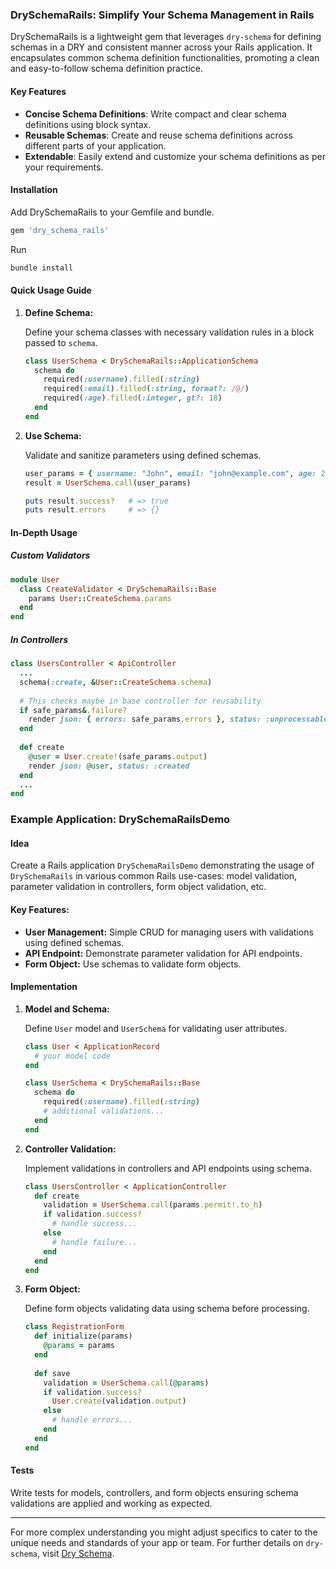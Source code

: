 ### DrySchemaRails: Simplify Your Schema Management in Rails

DrySchemaRails is a lightweight gem that leverages `dry-schema` for defining schemas in a DRY and consistent manner across your Rails application. It encapsulates common schema definition functionalities, promoting a clean and easy-to-follow schema definition practice.

#### Key Features
- **Concise Schema Definitions**: Write compact and clear schema definitions using block syntax.
- **Reusable Schemas**: Create and reuse schema definitions across different parts of your application.
- **Extendable**: Easily extend and customize your schema definitions as per your requirements.

#### Installation

Add DrySchemaRails to your Gemfile and bundle.

```ruby
gem 'dry_schema_rails'
```

Run
```bash
bundle install
```

#### Quick Usage Guide

1. **Define Schema:**

   Define your schema classes with necessary validation rules in a block passed to `schema`.

   ```ruby
   class UserSchema < DrySchemaRails::ApplicationSchema
     schema do
       required(:username).filled(:string)
       required(:email).filled(:string, format?: /@/)
       required(:age).filled(:integer, gt?: 18)
     end
   end
   ```

2. **Use Schema:**

   Validate and sanitize parameters using defined schemas.

   ```ruby
   user_params = { username: "John", email: "john@example.com", age: 25 }
   result = UserSchema.call(user_params)
   
   puts result.success?   # => true
   puts result.errors     # => {}
   ```

#### In-Depth Usage

##### Custom Validators
```ruby
module User
  class CreateValidator < DrySchemaRails::Base
    params User::CreateSchema.params
  end
end
```

##### In Controllers
```ruby
class UsersController < ApiController
  ...
  schema(:create, &User::CreateSchema.schema) 
  
  # This checks maybe in base controller for reusability
  if safe_params&.failure?
    render json: { errors: safe_params.errors }, status: :unprocessable_entity
  end
  
  def create
    @user = User.create!(safe_params.output)
    render json: @user, status: :created
  end
  ...
end
```

### Example Application: DrySchemaRailsDemo

#### Idea

Create a Rails application `DrySchemaRailsDemo` demonstrating the usage of `DrySchemaRails` in various common Rails use-cases: model validation, parameter validation in controllers, form object validation, etc.

#### Key Features:

- **User Management:** Simple CRUD for managing users with validations using defined schemas.
- **API Endpoint:** Demonstrate parameter validation for API endpoints.
- **Form Object:** Use schemas to validate form objects.

#### Implementation

1. **Model and Schema:**

   Define `User` model and `UserSchema` for validating user attributes.

   ```ruby
   class User < ApplicationRecord
     # your model code
   end
   
   class UserSchema < DrySchemaRails::Base
     schema do
       required(:username).filled(:string)
       # additional validations...
     end
   end
   ```

2. **Controller Validation:**

   Implement validations in controllers and API endpoints using schema.

   ```ruby
   class UsersController < ApplicationController
     def create
       validation = UserSchema.call(params.permit!.to_h)
       if validation.success?
         # handle success...
       else
         # handle failure...
       end
     end
   end
   ```

3. **Form Object:**

   Define form objects validating data using schema before processing.

   ```ruby
   class RegistrationForm
     def initialize(params)
       @params = params
     end
     
     def save
       validation = UserSchema.call(@params)
       if validation.success?
         User.create(validation.output)
       else
         # handle errors...
       end
     end
   end
   ```

#### Tests

Write tests for models, controllers, and form objects ensuring schema validations are applied and working as expected.

---

For more complex understanding you might adjust specifics to cater to the unique needs and standards of your app or team. For further details on `dry-schema`, visit [Dry Schema](https://dry-rb.org/gems/dry-schema).